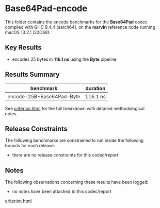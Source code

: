 # Base64Pad-encode

This folder contains the encode benchmarks for the **Base64Pad** codec compiled with GHC 9.4.4 (aarch64), on the 
**marvin** reference node running macOS 13.2.1 (22D68).

## Key Results

* encodes 25 bytes in **116.1 ns** using the **Byte** pipeline

## Results Summary

| benchmark                 | duration |
| ------------------------- | -------- |
| encode-25B-Base64Pad-Byte | 116.1 ns |

See [criterion.html](criterion.html) for the full breakdown with detailed methodological notes.

## Release Constraints

The following benchmarks are constrained to run inside the following bounds for each release:

* there are no release constraints for this codec/report

## Notes

The following observations concerning these results have been logged:
* no notes have been attached to this codec/report

[criterion.html](criterion.html)


